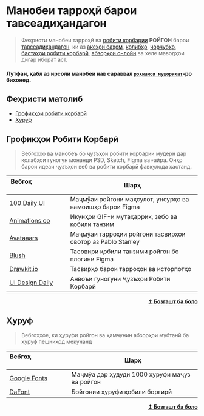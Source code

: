 # Манобеи тарроҳӣ барои тавсеадиҳандагон

>Феҳристи манобеи тарроҳӣ ва [робити корбарии](# "UI") **РОЙГОН** барои  [тавсеадиҳандагон](# "Developers"), ки аз [аксҳои саҳом](# "stock photos"), [қолибҳо](# "templates"), [чорчубҳо](# "frameworks"), [бастаҳои робити корбарӣ](# "UI Kits"), [абзорҳои онлойн](# "online tools") ва хеле маводҳои дигар иборат аст.

#### Лутфан, қабл аз ирсоли манобеи нав сараввал [`роҳнамои мушорикат`](./contributing.md)-ро бихонед.

## Феҳристи матолиб

- [Грофикҳои робити корбарӣ](#грофикҳои-робити-корбарӣ "UI Graphics")
- [Ҳуруф](#ҳуруф "Fonts")

## Грофикҳои Робити Корбарӣ

>Вебгоҳҳо ва манобеъ бо ҷузъҳои робити корбарии мудерн дар қолабҳои гуногун монанди PSD, Sketch, Figma ва ғайра. Онҳо барои идеаи ҷузъҳои веб ва робити корбарӣ фавқулода ҳастанд.

| Вебгоҳ&nbsp; &nbsp; &nbsp; &nbsp; &nbsp; &nbsp; &nbsp; &nbsp; &nbsp; &nbsp; &nbsp; &nbsp; &nbsp; &nbsp;  | Шарҳ                                                               |
| -------------------------------------------------------------------------------------------------------- | ------------------------------------------------------------------ |
| [100 Daily UI](https://100dailyui.webflow.io/)                                                           | Маҷмӯаи ройгони маҳсулот, унсурҳо ва намоишҳо барои Figma          |
| [Animations.co](http://animaticons.co/)                                                                  | Икунҳои GIF-и мутаҳаррик, зебо ва қобили танзим                    |
| [Avataaars](https://avataaars.com/)                                                                      | Маҷмӯаи тарроҳии ройгони тасвирҳои овотор аз Pablo Stanley         |
| [Blush](https://blush.design/)                                                                           | Тасовири қобили танзими ройгон бо плогини Figma                    |
| [Drawkit.io](https://www.drawkit.io/)                                                                    | Тасвирҳо барои тарроҳон ва исторпотҳо                              |
| [UI Design Daily](https://uidesigndaily.com/)                                                            | Анвоъи гуногуни Ҷузъҳои Робити Корбарӣ                             |

<div align="right">
    <b><a href="#феҳристи-матолиб">↥ Бозгашт ба боло</a></b>
</div>

## Ҳуруф

>Вебгоҳҳое, ки ҳуруфи ройгон ва ҳамчунин абзорҳои мубтанӣ ба ҳуруф пешниҳод мекунанд

| Вебгоҳ&nbsp; &nbsp; &nbsp; &nbsp; &nbsp; &nbsp; &nbsp; &nbsp; &nbsp; &nbsp; &nbsp; &nbsp; &nbsp; &nbsp; | Шарҳ                                                               |
| ------------------------------------------------------------------------------------------------------- | ------------------ |
| [Google Fonts](https://fonts.google.com/)                                                               | Маҷмӯа дар ҳудуди 1000 ҳуруфи маҷуз ва ройгон |
| [DaFont](https://www.dafont.com/)                                                                       | Бойгонии ҳуруфи қобили боргирӣ |

<div align="right">
    <b><a href="#феҳристи-матолиб">↥ Бозгашт ба боло</a></b>
</div>

